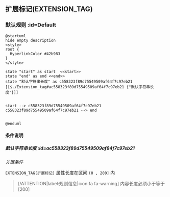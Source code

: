 ## 扩展标记(EXTENSION_TAG) <!-- {docsify-ignore-all} -->

   

### 默认规则 :id=Default

```plantuml
@startuml
hide empty description
<style>
root {
  HyperlinkColor #42b983
}
</style>

state "start" as start  <<start>>
state "end" as end <<end>>
state "默认字符串长度" as c558323f89d75549509af64f7c97eb21 [[$./Extension_tag#ac558323f89d75549509af64f7c97eb21 {"默认字符串长度"}]]


start --> c558323f89d75549509af64f7c97eb21 
c558323f89d75549509af64f7c97eb21 --> end 


@enduml
```

#### 条件说明

##### 默认字符串长度 :id=ac558323f89d75549509af64f7c97eb21


*关键条件*


`EXTENSION_TAG(扩展标记)` 属性长度在区间 `(0 , 200]` 内

> [!ATTENTION|label:规则信息|icon:fa fa-warning]
> 内容长度必须小于等于[200]







